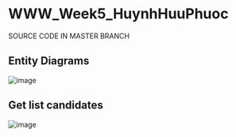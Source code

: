 # WWW_Week5_HuynhHuuPhuoc  
SOURCE CODE IN MASTER BRANCH  
## Entity Diagrams  
![image](https://github.com/HuuPhuoc2632/WWW_Week5_HuynhHuuPhuoc/assets/125341224/3665deaa-b0f3-4706-a831-d48dd5e91fea)  
## Get list candidates
![image](https://github.com/HuuPhuoc2632/WWW_Week5_HuynhHuuPhuoc/assets/125341224/84adf061-3102-41b2-a812-0cf6a17c70a7)

